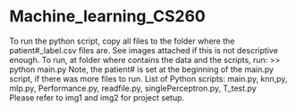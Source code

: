# Machine_learning_CS260

To run the python script, copy all files to the folder where the patient#_label.csv files are. See images attached if this is not descriptive enough. To run, at folder where contains the data and the scripts, run: >> python main.py Note, the patient# is set at the beginning of the main.py script, if there was more files to run. List of Python scripts: main.py, knn,py, mlp.py, Performance.py, readfile.py, singlePerceptron.py, T_test.py  
Please refer to img1 and img2 for project setup. 
